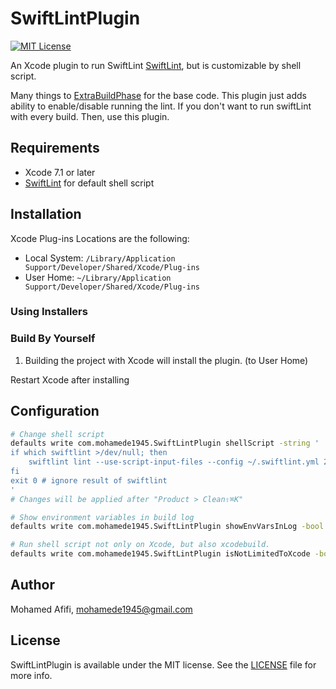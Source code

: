 # SwiftLintPlugin
[![MIT License](http://img.shields.io/badge/license-MIT-blue.svg?style=flat)](LICENSE)

An Xcode plugin to run SwiftLint [SwiftLint](https://github.com/realm/SwiftLint), but is customizable by shell script.

Many things to [ExtraBuildPhase](https://github.com/norio-nomura/ExtraBuildPhase) for the base code. This plugin just adds ability to enable/disable running the lint. If you don't want to run swiftLint with every build. Then, use this plugin.

## Requirements
- Xcode 7.1 or later
- [SwiftLint](https://github.com/realm/SwiftLint) for default shell script

## Installation

Xcode Plug-ins Locations are the following:
- Local System: `/Library/Application Support/Developer/Shared/Xcode/Plug-ins`
- User Home: `~/Library/Application Support/Developer/Shared/Xcode/Plug-ins`

### Using Installers

### Build By Yourself
1. Building the project with Xcode will install the plugin. (to User Home)

Restart Xcode after installing

## Configuration
```sh
# Change shell script
defaults write com.mohamede1945.SwiftLintPlugin shellScript -string '
if which swiftlint >/dev/null; then
    swiftlint lint --use-script-input-files --config ~/.swiftlint.yml 2>/dev/null
fi
exit 0 # ignore result of swiftlint
'
# Changes will be applied after "Product > Clean⇧⌘K"

# Show environment variables in build log
defaults write com.mohamede1945.SwiftLintPlugin showEnvVarsInLog -bool true

# Run shell script not only on Xcode, but also xcodebuild.
defaults write com.mohamede1945.SwiftLintPlugin isNotLimitedToXcode -bool true
```

## Author

Mohamed Afifi, mohamede1945@gmail.com

## License

SwiftLintPlugin is available under the MIT license. See the [LICENSE](LICENSE) file for more info.
